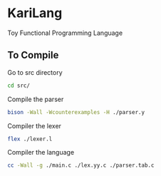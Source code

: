 # KariLang

Toy Functional Programming Language

## To Compile

Go to src directory
```bash
cd src/
```

Compile the parser
```bash
bison -Wall -Wcounterexamples -H ./parser.y
```

Compiler the lexer
```bash
flex ./lexer.l
```

Compiler the language
```bash
cc -Wall -g ./main.c ./lex.yy.c ./parser.tab.c
```
